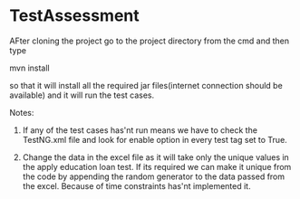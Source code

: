 # TestAssessment

AFter cloning the project go to the project directory from the cmd and then type 

mvn install 

so that it will install all the required jar files(internet connection should be available) and it will run the test cases.

Notes:
1. If any of the test cases has'nt run means we have to check the TestNG.xml file and look for enable option in every test tag set to True.

2. Change the data in the excel file as it will take only the unique values in the apply education loan test. If its required we can make it unique from the code by appending the random generator to the data passed from the excel. Because of time constraints has'nt implemented it.
